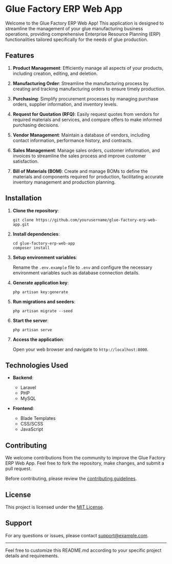 # Glue Factory ERP Web App

Welcome to the Glue Factory ERP Web App! This application is designed to streamline the management of your glue manufacturing business operations, providing comprehensive Enterprise Resource Planning (ERP) functionalities tailored specifically for the needs of glue production.

## Features

1. **Product Management**: Efficiently manage all aspects of your products, including creation, editing, and deletion.

2. **Manufacturing Order**: Streamline the manufacturing process by creating and tracking manufacturing orders to ensure timely production.

3. **Purchasing**: Simplify procurement processes by managing purchase orders, supplier information, and inventory levels.

4. **Request for Quotation (RFQ)**: Easily request quotes from vendors for required materials and services, and compare offers to make informed purchasing decisions.

5. **Vendor Management**: Maintain a database of vendors, including contact information, performance history, and contracts.

6. **Sales Management**: Manage sales orders, customer information, and invoices to streamline the sales process and improve customer satisfaction.

7. **Bill of Materials (BOM)**: Create and manage BOMs to define the materials and components required for production, facilitating accurate inventory management and production planning.

## Installation

1. **Clone the repository**:

    ```
    git clone https://github.com/yourusername/glue-factory-erp-web-app.git
    ```

2. **Install dependencies**:

    ```
    cd glue-factory-erp-web-app
    composer install
    ```

3. **Setup environment variables**:

    Rename the `.env.example` file to `.env` and configure the necessary environment variables such as database connection details.

4. **Generate application key**:

    ```
    php artisan key:generate
    ```

5. **Run migrations and seeders**:

    ```
    php artisan migrate --seed
    ```

6. **Start the server**:

    ```
    php artisan serve
    ```

7. **Access the application**:

    Open your web browser and navigate to `http://localhost:8000`.

## Technologies Used

- **Backend**:
  - Laravel
  - PHP
  - MySQL

- **Frontend**:
  - Blade Templates
  - CSS/SCSS
  - JavaScript

## Contributing

We welcome contributions from the community to improve the Glue Factory ERP Web App. Feel free to fork the repository, make changes, and submit a pull request.

Before contributing, please review the [contributing guidelines](CONTRIBUTING.md).

## License

This project is licensed under the [MIT License](LICENSE).

## Support

For any questions or issues, please contact [support@example.com](mailto:support@example.com).

---

Feel free to customize this README.md according to your specific project details and requirements.